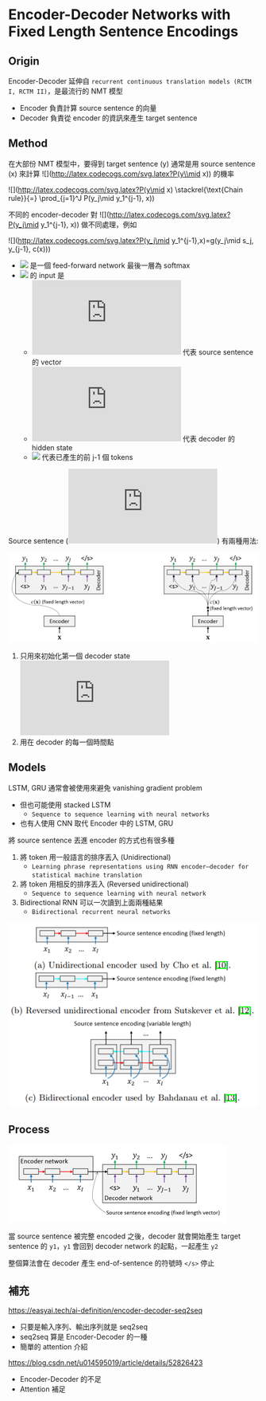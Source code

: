 # Encoder-Decoder Networks with Fixed Length Sentence Encodings

## Origin

Encoder-Decoder 延伸自 `recurrent continuous translation models (RCTM I, RCTM II)`，是最流行的 NMT 模型

* Encoder 負責計算 source sentence 的向量
* Decoder 負責從 encoder 的資訊來產生 target sentence

## Method

在大部份 NMT 模型中，要得到 target sentence (y) 通常是用 source sentence (x) 來計算 ![](http://latex.codecogs.com/svg.latex?P(y\\mid x)) 的機率

![](http://latex.codecogs.com/svg.latex?P(y\mid x) \stackrel{\text{Chain rule}}{=} \prod_{j=1}^J P(y_j\mid y_1^{j-1}, x))

不同的 encoder-decoder 對 ![](http://latex.codecogs.com/svg.latex?P(y_j\mid y_1^{j-1}, x)) 做不同處理，例如

![](http://latex.codecogs.com/svg.latex?P(y_j\mid y_1^{j-1},x)=g(y_j\mid s_j, y_{j-1}, c(x)))

* ![](http://latex.codecogs.com/svg.latex?g(\cdot)) 是一個 feed-forward network 最後一層為 softmax
* ![](http://latex.codecogs.com/svg.latex?g(\cdot)) 的 input 是
  * ![](http://latex.codecogs.com/svg.latex?c(x)) 代表 source sentence 的 vector
  * ![](http://latex.codecogs.com/svg.latex?s_j) 代表 decoder 的 hidden state
  * ![](http://latex.codecogs.com/svg.latex?y_{j-1}) 代表已產生的前 j-1 個 tokens

Source sentence (![](http://latex.codecogs.com/svg.latex?c(x))) 有兩種用法: 

![](../../assets/source_sentence_usage.png)

1. 只用來初始化第一個 decoder state ![](http://latex.codecogs.com/svg.latex?s_1)
2. 用在 decoder 的每一個時間點

## Models

LSTM, GRU 通常會被使用來避免 vanishing gradient problem

* 但也可能使用 stacked LSTM
  * `Sequence to sequence learning with neural networks`
* 也有人使用 CNN 取代 Encoder 中的 LSTM, GRU

將 source sentence 丟進 encoder 的方式也有很多種

1. 將 token 用一般語言的排序丟入 (Unidirectional)
   * `Learning phrase representations using RNN encoder–decoder for statistical machine translation`
2. 將 token 用相反的排序丟入 (Reversed unidirectional)
   * `Sequence to sequence learning with neural network`
3. Bidirectional RNN 可以一次讀到上面兩種結果
   * `Bidirectional recurrent neural networks`

![](../../assets/encoder_style.png)

## Process

![](../../assets/encoder-decoder-model.png)

當 source sentence 被完整 encoded 之後，decoder 就會開始產生 target sentence 的 `y1`，`y1` 會回到 decoder network 的起點，一起產生 `y2`

整個算法會在 decoder 產生 end-of-sentence 的符號時 `</s>` 停止

## 補充

https://easyai.tech/ai-definition/encoder-decoder-seq2seq

* 只要是輸入序列、輸出序列就是 seq2seq
* seq2seq 算是 Encoder-Decoder 的一種
* 簡單的 attention 介紹


https://blog.csdn.net/u014595019/article/details/52826423

* Encoder-Decoder 的不足
* Attention 補足